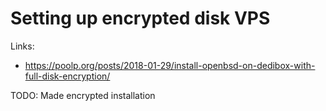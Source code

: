 # Setting up encrypted disk VPS
Links:
 * https://poolp.org/posts/2018-01-29/install-openbsd-on-dedibox-with-full-disk-encryption/

TODO: Made encrypted installation
